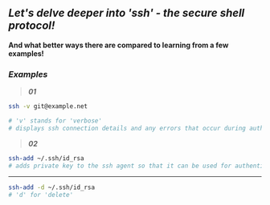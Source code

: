## _Let's delve deeper into 'ssh' - the secure shell protocol!_

**And what better ways there are compared to learning from a few examples!**

### _Examples_

> **_01_**

```bash
ssh -v git@example.net

# 'v' stands for 'verbose'
# displays ssh connection details and any errors that occur during authentication.
```

> **_02_**

```bash
ssh-add ~/.ssh/id_rsa
# adds private key to the ssh agent so that it can be used for authentication.
```

---

```bash
ssh-add -d ~/.ssh/id_rsa
# 'd' for 'delete'
```
